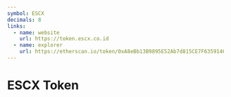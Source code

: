 ```yaml
---
symbol: ESCX
decimals: 8
links:
  - name: website
    url: https://token.escx.co.id
  - name: explorer
    url: https://etherscan.io/token/0xA8eBb13B9895E52Ab7d815CE7F63591402581624
---
```


# ESCX Token
